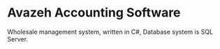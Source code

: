 # Avazeh Accounting Software
Wholesale management system, written in C#, Database system is SQL Server.
